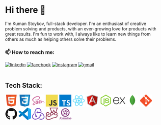 # Hi there 👋 
I'm Kuman Stoykov, full-stack developer. I'm an enthusiast of creative problem solving and products, with an ever-growing love for products with great results. I'm fun to work with, I always like to learn new things from others as much as helping others solve their problems.

### 📫 How to reach me:
[<img  alt="linkedin" width="90px" height="25px" target="_blank" src="https://img.shields.io/badge/LinkedIn-0077B5?style=for-the-badge&logo=linkedin&logoColor=white" />](https://www.linkedin.com/in/kuman-stoykov-a1b413239/)
[<img  alt="facebook" width="90px" height="25px" target="_blank" src="https://img.shields.io/badge/Facebook-1877F2?style=for-the-badge&logo=facebook&logoColor=white" />](https://www.facebook.com/kumanstoykov/)
[<img  alt="instagram" width="90px" height="25px" target="_blank" src="https://img.shields.io/badge/Instagram-E4405F?style=for-the-badge&logo=instagram&logoColor=white" />](https://www.instagram.com/kumanstoykov/)
[<img  alt="gmail" width="90px" height="25px" target="_blank" src="https://img.shields.io/badge/Gmail-D14836?style=for-the-badge&logo=gmail&logoColor=white" />](mailto:kumanstoykov@gmail.com)
<br><br>

## Tech Stack:

  <code><img alt="html" width="40px" src="https://github.com/devicons/devicon/blob/master/icons/html5/html5-original.svg" /></code>
  <code><img alt="css" width="40px" src="https://github.com/devicons/devicon/blob/master/icons/css3/css3-original.svg" /></code>
  <code><img alt="sass" width="40px" src="https://github.com/devicons/devicon/blob/master/icons/sass/sass-original.svg" /></code>
  <code><img alt="javascript" width="40px" src="https://github.com/devicons/devicon/blob/master/icons/javascript/javascript-original.svg" /></code>
  <code><img alt="typescript" width="40px" src="https://github.com/devicons/devicon/blob/master/icons/typescript/typescript-original.svg" /></code>
  <code><img alt="react" width="40px" src="https://github.com/devicons/devicon/blob/master/icons/react/react-original.svg" /></code>
  <code><img alt="angular" width="40px" src="https://github.com/devicons/devicon/blob/master/icons/angularjs/angularjs-original.svg" /></code>
  <code><img alt="nodejs" width="40px" src="https://github.com/devicons/devicon/blob/master/icons/nodejs/nodejs-original.svg" /></code>
  <code><img alt="express" width="40px" src="https://github.com/devicons/devicon/blob/master/icons/express/express-original.svg" /></code>
  <code><img alt="mongodb" width="40px" src="https://github.com/devicons/devicon/blob/master/icons/mongodb/mongodb-original.svg" /></code>
  <code><img alt="git" width="40px" src="https://github.com/devicons/devicon/blob/master/icons/git/git-original.svg" /></code>
  <code><img alt="github" width="40px" src="https://github.com/devicons/devicon/blob/master/icons/github/github-original.svg" /></code>
  <code><img alt="heroku" width="40px" src="https://github.com/devicons/devicon/blob/master/icons/vscode/vscode-original.svg" /></code>
  <code><img alt="redux" width="40px" src="https://github.com/devicons/devicon/blob/master/icons/redux/redux-original.svg" /></code>
  <code><img alt="jest" width="40px" src="https://github.com/devicons/devicon/blob/master/icons/jest/jest-plain.svg" /></code>
  <code><img alt="jest" width="40px" src="https://github.com/devicons/devicon/blob/master/icons/jasmine/jasmine-plain-wordmark.svg" /></code>
<br><br>
